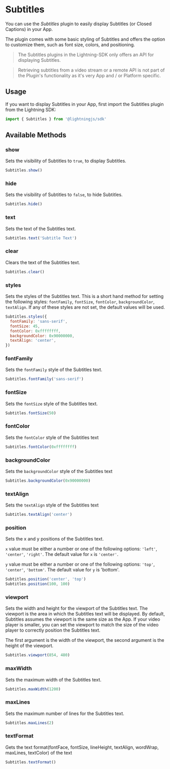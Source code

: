 # Subtitles

You can use the *Subtitles* plugin to easily display Subtitles (or Closed Captions) in your App.

The plugin comes with some basic styling of Subtitles and offers the option to customize them, such as font size, colors, and positioning.

> The Subtitles plugins in the Lightning-SDK only offers an API for displaying Subtitles.

> Retrieving subtitles from a video stream or a remote API is not part of the Plugin's functionality as it's very App and / or Platform specific.

## Usage

If you want to display Subtitles in your App, first import the Subtitles plugin from the Lightning SDK:

```js
import { Subtitles } from '@lightningjs/sdk'
```

## Available Methods

### show

Sets the visibility of Subtitles to `true`, to display Subtitles.

```js
Subtitles.show()
```

### hide

Sets the visibility of Subtitles to `false`, to hide Subtitles.

```js
Subtitles.hide()
```

### text

Sets the text of the Subtitles text.

```js
Subtitles.text('Subtitle Text')
```

### clear

Clears the text of the Subtitles text.

```js
Subtitles.clear()
```

### styles

Sets the styles of the Subtitles text. This is a short hand method for setting the following styles: `fontFamily`, `fontSize`, `fontColor`, `backgroundColor`, `textAlign`. If any of these styles are not set, the default values will be used.

```js
Subtitles.styles({
  fontFamily: 'sans-serif',
  fontSize: 45,
  fontColor: 0xffffffff,
  backgroundColor: 0x90000000,
  textAlign: 'center',
})
```
### fontFamily

Sets the `fontFamily` style of the Subtitles text.

```js
Subtitles.fontFamily('sans-serif')
```

### fontSize

Sets the `fontSize` style of the Subtitles text.

```js
Subtitles.fontSize(50)
```

### fontColor

Sets the `fontColor` style of the Subtitles text

```js
Subtitles.fontColor(0xffffffff)
```

### backgroundColor

Sets the `backgroundColor` style of the Subtitles text

```js
Subtitles.backgroundColor(0x90000000)
```

### textAlign

Sets the `textAlign` style of the Subtitles text

```js
Subtitles.textAlign('center')
```

### position

Sets the x and y positions of the Subtitles text.

`x` value must be either a number or one of the following options: `'left'`, `'center'`, `'right'`. The default value for `x` is `'center'`.

`y` value must be either a number or one of the following options: `'top'`, `'center'`, `'bottom'`. The default value for `y` is 'bottom'.

```js
Subtitles.position('center', 'top')
Subtitles.position(100, 100)
```

### viewport

Sets the width and height for the viewport of the Subtitles text. The viewport is the area in which the Subtitles text will be displayed. By default, Subtitles assumes the viewport is the same size as the App. If your video player is smaller, you can set the viewport to match the size of the video player to correctly position the Subtitles text.

The first argument is the width of the viewport, the second argument is the height of the viewport.


```js
Subtitles.viewport(854, 480)
```

### maxWidth

Sets the maximum width of the Subtitles text.

```js
Subtitles.maxWidth(1200)
```

### maxLines

Sets the maximum number of lines for the Subtitles text.

```js
Subtitles.maxLines(2)
```

### textFormat

Gets the text format(fontFace, fontSize, lineHeight, textAlign, wordWrap, maxLines, textColor) of the text

```js
Subtitles.textFormat()
```
